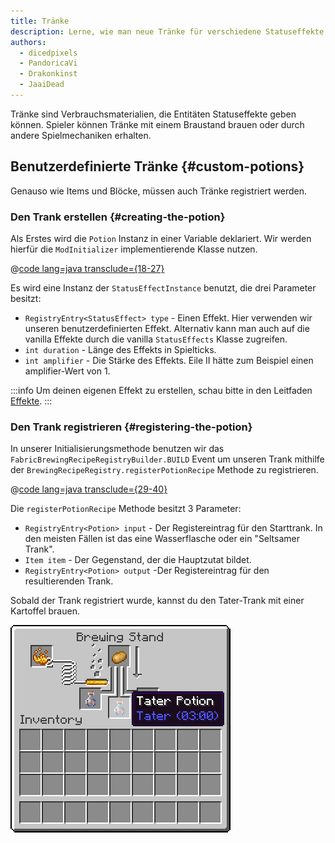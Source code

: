 ```yaml
---
title: Tränke
description: Lerne, wie man neue Tränke für verschiedene Statuseffekte hinzufügt.
authors:
  - dicedpixels
  - PandoricaVi
  - Drakonkinst
  - JaaiDead
---
```


Tränke sind Verbrauchsmaterialien, die Entitäten Statuseffekte geben können. Spieler können Tränke mit einem Braustand brauen oder durch andere Spielmechaniken erhalten.

## Benutzerdefinierte Tränke {#custom-potions}

Genauso wie Items und Blöcke, müssen auch Tränke registriert werden.

### Den Trank erstellen {#creating-the-potion}

Als Erstes wird die `Potion` Instanz in einer Variable deklariert. Wir werden hierfür die `ModInitializer` implementierende Klasse nutzen.

@[code lang=java transclude={18-27}](@/reference/latest/src/main/java/com/example/docs/potion/FabricDocsReferencePotions.java)

Es wird eine Instanz der `StatusEffectInstance` benutzt, die drei Parameter besitzt:

- `RegistryEntry<StatusEffect> type` - Einen Effekt. Hier verwenden wir unseren benutzerdefinierten Effekt. Alternativ kann man auch auf die vanilla Effekte durch die vanilla `StatusEffects` Klasse zugreifen.
- `int duration` - Länge des Effekts in Spielticks.
- `int amplifier` - Die Stärke des Effekts. Eile II hätte zum Beispiel einen amplifier-Wert von 1.

:::info
Um deinen eigenen Effekt zu erstellen, schau bitte in den Leitfaden [Effekte](../entities/effects).
:::

### Den Trank registrieren {#registering-the-potion}

In unserer Initialisierungsmethode benutzen wir das `FabricBrewingRecipeRegistryBuilder.BUILD` Event um unseren Trank mithilfe der `BrewingRecipeRegistry.registerPotionRecipe` Methode zu registrieren.

@[code lang=java transclude={29-40}](@/reference/latest/src/main/java/com/example/docs/potion/FabricDocsReferencePotions.java)

Die `registerPotionRecipe` Methode besitzt 3 Parameter:

- `RegistryEntry<Potion> input` - Der Registereintrag für den Starttrank. In den meisten Fällen ist das eine Wasserflasche oder ein "Seltsamer Trank".
- `Item item` - Der Gegenstand, der die Hauptzutat bildet.
- `RegistryEntry<Potion> output` -Der Registereintrag für den resultierenden Trank.

Sobald der Trank registriert wurde, kannst du den Tater-Trank mit einer Kartoffel brauen.

![Effekt im Inventar eines Spielers](/assets/develop/tater-potion.png)

